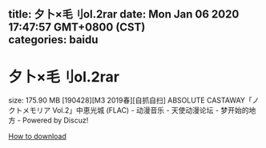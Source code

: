 
title: 夕卜×毛刂ol.2rar
date: Mon Jan 06 2020 17:47:57 GMT+0800 (CST)    
categories: baidu
---

# 夕卜×毛刂ol.2rar
size: 175.90 MB
 [190428][M3 2019春][自抓自扫] ABSOLUTE CASTAWAY「ノクトメモリア Vol.2」中恵光城 (FLAC) - 动漫音乐 - 天使动漫论坛 - 梦开始的地方 - Powered by Discuz!
 

[How to download](https://bpcam.bemobtrk.com/go/2ceec3aa-1ca2-46d6-b9ff-aaa5c184517c?jno=3321)